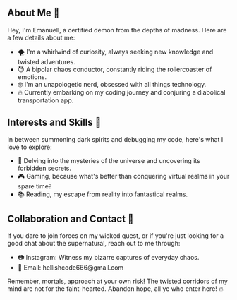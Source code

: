 <div>
  <h2>About Me 🤪</h2>
  <p>
    Hey, I'm Emanuell, a certified demon from the depths of madness. Here are a few details about me:
  </p>
  <ul>
    <li>🌪️ I'm a whirlwind of curiosity, always seeking new knowledge and twisted adventures.</li>
    <li>😈 A bipolar chaos conductor, constantly riding the rollercoaster of emotions.</li>
    <li>🤓 I'm an unapologetic nerd, obsessed with all things technology.</li>
    <li>🔥 Currently embarking on my coding journey and conjuring a diabolical transportation app.</li>
  </ul>
</div>

<div>
  <h2>Interests and Skills 🧪</h2>
  <p>
    In between summoning dark spirits and debugging my code, here's what I love to explore:
  </p>
  <ul>
    <li>🔮 Delving into the mysteries of the universe and uncovering its forbidden secrets.</li>
    <li>🎮 Gaming, because what's better than conquering virtual realms in your spare time?</li>
    <li>📚 Reading, my escape from reality into fantastical realms.</li>
  </ul>
</div>

<div>
  <h2>Collaboration and Contact 🤝</h2>
  <p>
    If you dare to join forces on my wicked quest, or if you're just looking for a good chat about the supernatural, reach out to me through:
  </p>
  <ul>
    <li>📷 Instagram: Witness my bizarre captures of everyday chaos.</li>
    <li>📧 Email: hellishcode666@gmail.com</li>
  </ul>
  <p>
    Remember, mortals, approach at your own risk! The twisted corridors of my mind are not for the faint-hearted. Abandon hope, all ye who enter here! 🔥
  </p>
</div>
